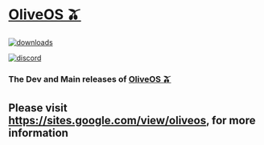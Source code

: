 # [OliveOS 🫒](https://sites.google.com/view/oliveos)
[![downloads](https://img.shields.io/github/downloads/OliveOS-Fin/Download/total?label=GitHub%20downloads)](https://github.com/OliveOS-Fin/Download/releases/latest)

[![discord](https://img.shields.io/discord/991639571198660679)](https://discord.gg/pgwhr4YVFY)

### The Dev and Main releases of [OliveOS 🫒](https://sites.google.com/view/oliveos)

## Please visit https://sites.google.com/view/oliveos, for more information
